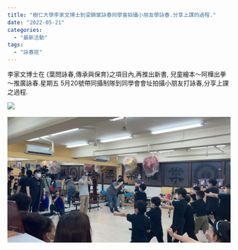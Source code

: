```yaml
---
title: "樹仁大學李家文博士到梁錦棠詠春同學會拍攝小朋友學詠春.分享上課的過程."
date: "2022-05-21"
categories: 
  - "最新活動"
tags: 
  - "詠春班"
---
```


李家文博士在 {葉問詠春,傳承與保育}之項目內,再推出新書, 兒童繪本～阿樺出拳～推廣詠春.星期五 5月20號帶同攝制隊到同學會會址拍攝小朋友打詠春,分享上課之過程.

[![](images/李家文博士與梁師父眾弟子合照-1024x768.jpg)](http://13.229.250.225/wp-content/uploads/2022/05/李家文博士與梁師父眾弟子合照.jpg)

[![](images/李家文博士到館拍攝小朋友打詠春-1.jpg)](http://13.229.250.225/wp-content/uploads/2022/05/李家文博士到館拍攝小朋友打詠春-1.jpg)
